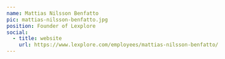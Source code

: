 ```yaml
---
name: Mattias Nilsson Benfatto
pic: mattias-nilsson-benfatto.jpg
position: Founder of Lexplore
social:
  - title: website
    url: https://www.lexplore.com/employees/mattias-nilsson-benfatto/
---
```

